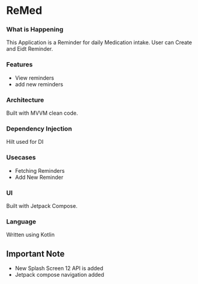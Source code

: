 # ReMed

### What is Happening
This Application is a Reminder for daily Medication intake. User can Create and Eidt Reminder.

### Features
- View reminders
- add new reminders

### Architecture
Built with MVVM clean code.

### Dependency Injection
Hilt used for DI

### Usecases
- Fetching Reminders
- Add New Reminder

### UI
Built with Jetpack Compose.

### Language
Written using Kotlin

## Important Note
- New Splash Screen 12 API is added 
- Jetpack compose navigation added
